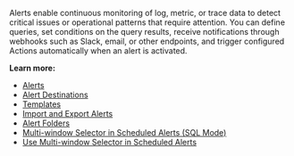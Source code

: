 Alerts enable continuous monitoring of log, metric, or trace data to detect critical issues or operational patterns that require attention. You can define queries, set conditions on the query results, receive notifications through webhooks such as Slack, email, or other endpoints, and trigger configured Actions automatically when an alert is activated.


**Learn more:**

- [Alerts](../alerts/alerts)
- [Alert Destinations](../management/alert-destinations/)
- [Templates](../management/templates/)
- [Import and Export Alerts](../alerts/import-export-alerts/)
- [Alert Folders](../alerts/alert-folders/)
- [Multi-window Selector in Scheduled Alerts (SQL Mode)](../alerts/multi-window-selector-scheduled-alerts-concept)
- [Use Multi-window Selector in Scheduled Alerts](../alerts/how-to-access-multi-window-selector-scheduled-alerts)
